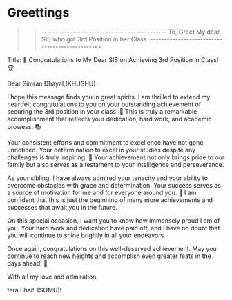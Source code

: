 # Greettings
>>--------------------------------------------- To, Greet My dear SIS who got 3rd Position in her Class. ---------------------------------------------<<


Title: 🎉 Congratulations to My Dear SIS on Achieving 3rd Position in Class! 🏆

Dear Simran Dhayal,(KHUSHU)

I hope this message finds you in great spirits. I am thrilled to extend my heartfelt congratulations to you on your outstanding achievement of securing the 3rd position in your class. 🥳 This is truly a remarkable accomplishment that reflects your dedication, hard work, and academic prowess. 📚

Your consistent efforts and commitment to excellence have not gone unnoticed. Your determination to excel in your studies despite any challenges is truly inspiring. 💪 Your achievement not only brings pride to our family but also serves as a testament to your intelligence and perseverance.

As your sibling, I have always admired your tenacity and your ability to overcome obstacles with grace and determination. Your success serves as a source of motivation for me and for everyone around you. 💫 I am confident that this is just the beginning of many more achievements and successes that await you in the future.

On this special occasion, I want you to know how immensely proud I am of you. Your hard work and dedication have paid off, and I have no doubt that you will continue to shine brightly in all your endeavors.

Once again, congratulations on this well-deserved achievement. May you continue to reach new heights and accomplish even greater feats in the days ahead. 🌟

With all my love and admiration,

tera Bhai!-(SOMU)!
